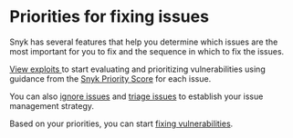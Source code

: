 # Priorities for fixing issues

Snyk has several features that help you determine which issues are the most important for you to fix and the sequence in which to fix the issues.

[View exploits ](view-exploits.md)to start evaluating and prioritizing vulnerabilities using guidance from the [Snyk Priority Score](priority-score.md) for each issue.

You can also [ignore issues](ignore-issues.md) and [triage issues](triage-for-issues.md) to establish your issue management strategy.

Based on your priorities, you can start [fixing vulnerabilities](../../scan-applications/snyk-open-source/starting-to-fix-vulnerabilities/).

